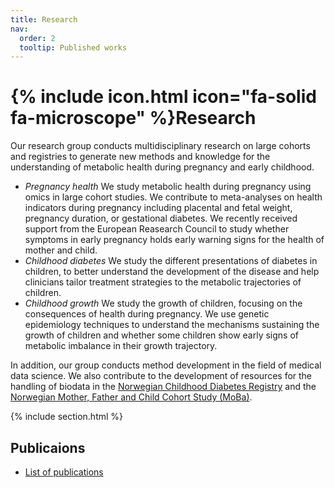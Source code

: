 ```yaml
---
title: Research
nav:
  order: 2
  tooltip: Published works
---
```


# {% include icon.html icon="fa-solid fa-microscope" %}Research

Our research group conducts multidisciplinary research on large cohorts and registries to generate new methods and knowledge for the understanding of metabolic health during pregnancy and early childhood. 

- *Pregnancy health* We study metabolic health during pregnancy using omics in large cohort studies. We contribute to meta-analyses on health indicators during pregnancy including placental and fetal weight, pregnancy duration, or gestational diabetes. We recently received support from the European Reasearch Council to study whether symptoms in early pregnancy holds early warning signs for the health of mother and child.
- *Childhood diabetes* We study the different presentations of diabetes in children, to better understand the development of the disease and help clinicians tailor treatment strategies to the metabolic trajectories of children.
- *Childhood growth* We study the growth of children, focusing on the consequences of health during pregnancy. We use genetic epidemiology techniques to understand the mechanisms sustaining the growth of children and whether some children show early signs of metabolic imbalance in their growth trajectory.

In addition, our group conducts method development in the field of medical data science. We also contribute to the development of resources for the handling of biodata in the [Norwegian Childhood Diabetes Registry](https://www.oslodiabetes.no/childhood) and the [Norwegian Mother, Father and Child Cohort Study (MoBa)](https://www.fhi.no/en/ch/studies/moba).

{% include section.html %}

## Publicaions

- [List of publications](https://github.com/mvaudel/Publications)


